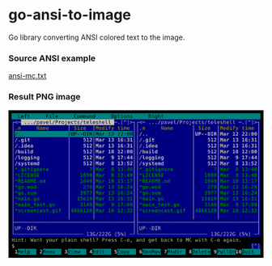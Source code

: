 # go-ansi-to-image
Go library converting ANSI colored text to the image.

### Source ANSI example
[ansi-mc.txt](/tests/ansi-mc.txt)

### Result PNG image
![The San Juan Mountains are beautiful!](/tests/ansi-mc.png)